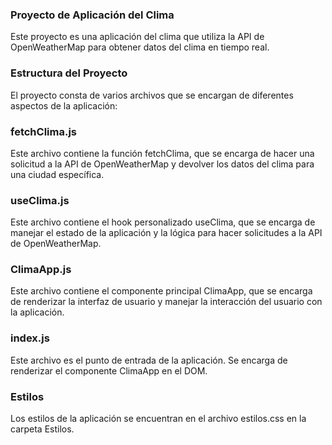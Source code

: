 ### Proyecto de Aplicación del Clima
Este proyecto es una aplicación del clima que utiliza la API de OpenWeatherMap para obtener datos del clima en tiempo real.

### Estructura del Proyecto
El proyecto consta de varios archivos que se encargan de diferentes aspectos de la aplicación:

### fetchClima.js
Este archivo contiene la función fetchClima, que se encarga de hacer una solicitud a la API de OpenWeatherMap y devolver los datos del clima para una ciudad específica.

### useClima.js
Este archivo contiene el hook personalizado useClima, que se encarga de manejar el estado de la aplicación y la lógica para hacer solicitudes a la API de OpenWeatherMap.

### ClimaApp.js
Este archivo contiene el componente principal ClimaApp, que se encarga de renderizar la interfaz de usuario y manejar la interacción del usuario con la aplicación.

### index.js
Este archivo es el punto de entrada de la aplicación. Se encarga de renderizar el componente ClimaApp en el DOM.

### Estilos
Los estilos de la aplicación se encuentran en el archivo estilos.css en la carpeta Estilos.

